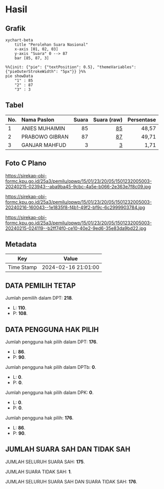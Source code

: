# Hasil

## Grafik

```mermaid
xychart-beta
    title "Perolehan Suara Nasional"
    x-axis [01, 02, 03]
    y-axis "Suara" 0 --> 87
    bar [85, 87, 3]
```

```mermaid
%%{init: {"pie": {"textPosition": 0.5}, "themeVariables": {"pieOuterStrokeWidth": "5px"}} }%%
pie showData
    "1" : 85
    "2" : 87
    "3" : 3
```

## Tabel

| No. | Nama Paslon    | Suara | Suara (raw) | Persentase |
|:--- |:-------------- | -----:| -----------:| ----------:|
| 1   | ANIES MUHAIMIN | 85    | [85][p-1]   | 48,57      |
| 2   | PRABOWO GIBRAN | 87    | [87][p-2]   | 49,71      |
| 3   | GANJAR MAHFUD  | 3     | [3][p-3]    | 1,71       |


[p-1]: https://github.com/gigit-pemilu/pemilu-2024/blob/main/pilpres/hitung-suara/sub/15-jambi/sub/01--kerinci/sub/23-danau-kerinci-barat/sub/2005-sumur-jauh/sub/003-tps/sub/paslon-1.txt
[p-2]: https://github.com/gigit-pemilu/pemilu-2024/blob/main/pilpres/hitung-suara/sub/15-jambi/sub/01--kerinci/sub/23-danau-kerinci-barat/sub/2005-sumur-jauh/sub/003-tps/sub/paslon-2.txt
[p-3]: https://github.com/gigit-pemilu/pemilu-2024/blob/main/pilpres/hitung-suara/sub/15-jambi/sub/01--kerinci/sub/23-danau-kerinci-barat/sub/2005-sumur-jauh/sub/003-tps/sub/paslon-3.txt

## Foto C Plano

https://sirekap-obj-formc.kpu.go.id/25a3/pemilu/ppwp/15/01/23/20/05/1501232005003-20240215-023943--aba9ba45-9cbc-4a5e-b066-2e363e7f8c09.jpg

https://sirekap-obj-formc.kpu.go.id/25a3/pemilu/ppwp/15/01/23/20/05/1501232005003-20240216-160043--1e1835f8-f4b1-49f2-bf9c-6c2999903784.jpg

https://sirekap-obj-formc.kpu.go.id/25a3/pemilu/ppwp/15/01/23/20/05/1501232005003-20240215-024119--b2ff74f0-ce10-40e2-9ed6-35e83da9bd22.jpg


## Metadata

| Key        | Value               |
| ---------- | ------------------- |
| Time Stamp | 2024-02-16 21:01:00 |


## DATA PEMILIH TETAP

Jumlah pemilih dalam DPT: **218**.
 * L: **110**.
 * P: **108**.

## DATA PENGGUNA HAK PILIH

Jumlah pengguna hak pilih dalam DPT: **176**.
 * L: **86**.
 * P: **90**.

Jumlah pengguna hak pilih dalam DPTb: **0**.
 * L: **0**.
 * P: **0**.

Jumlah pengguna hak pilih dalam DPK: **0**.
 * L: **0**.
 * P: **0**.

Jumlah pengguna hak pilih: **176**.
 * L: **86**.
 * P: **90**.

## JUMLAH SUARA SAH DAN TIDAK SAH

JUMLAH SELURUH SUARA SAH: **175**.

JUMLAH SUARA TIDAK SAH: **1**.

JUMLAH SELURUH SUARA SAH DAN SUARA TIDAK SAH: **176**.


